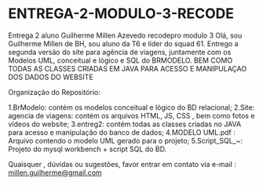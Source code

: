 # ENTREGA-2-MODULO-3-RECODE
Entrega 2 aluno Guilherme Millen Azevedo recodepro modulo 3
Olá, sou Guilherme Millen de BH, sou aluno da T6 e líder do squad 61.
Entrego a segunda versão do site para agência de viagens, juntamente
com os Modelos UML, conceitual e lógico e SQL do BRMODELO.
BEM COMO TODAS AS CLASSES CRIADAS EM JAVA PARA ACESSO E MANIPULAÇAO DOS DADOS DO WEBSITE


Organização do Repositório:

1.BrModelo: contém os modelos conceitual e lógico do BD relacional;
2.Site: agencia de viagens: contém os arquivos HTML, JS, CSS , bem como fotos e vídeos do website;
3.entreg2: contém todas as classes criadas no JAVA para acesso e manipulação do banco de dados;
4.MODELO UML.pdf : Arquivo contendo o modelo UML gerado para o projeto;
5.Script_SQL_~: Projeto do mysql workbench + script SQL do BD.



Quaisquer , dúvidas ou sugestões, favor entrar em contato via e-mail : millen.guilherme@gmail.com

